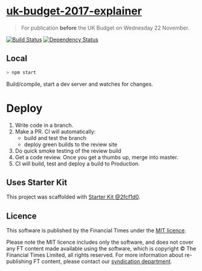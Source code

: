 # [uk-budget-2017-explainer](https://ig.ft.com/uk-budget-2017-explainer)

> For publication **before** the UK Budget on Wednesday 22 November.

[![Build Status][circle-image]][circle-url] [![Dependency Status][devdeps-image]][devdeps-url]

## Local

```sh
> npm start
```

Build/compile, start a dev server and watches for changes.

# Deploy

1. Write code in a branch.
2. Make a PR. CI will automatically:
    * build and test the branch
    * deploy green builds to the review site
3. Do quick smoke testing of the review build
4. Get a code review. Once you get a thumbs up, merge into master.
5. CI will build, test and deploy a build to Production.


## Uses Starter Kit

This project was scaffolded with [Starter Kit @2fcf1d0](https://github.com/ft-interactive/starter-kit/tree/2fcf1d0).

## Licence
This software is published by the Financial Times under the [MIT licence](http://opensource.org/licenses/MIT).

Please note the MIT licence includes only the software, and does not cover any FT content made available using the software, which is copyright &copy; The Financial Times Limited, all rights reserved. For more information about re-publishing FT content, please contact our [syndication department](http://syndication.ft.com/).

<!-- badge URLs -->
[circle-url]: https://circleci.com/gh/ft-interactive/uk-budget-2017-explainer
[circle-image]: https://circleci.com/gh/ft-interactive/uk-budget-2017-explainer/tree/master.svg?style=shield

[devdeps-url]: https://david-dm.org/ft-interactive/uk-budget-2017-explainer#info=devDependencies
[devdeps-image]: https://img.shields.io/david/dev/ft-interactive/uk-budget-2017-explainer.svg?style=flat-square
